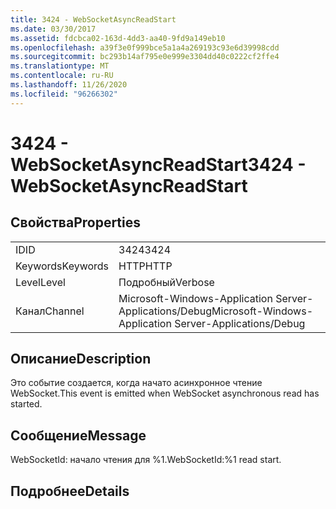```yaml
---
title: 3424 - WebSocketAsyncReadStart
ms.date: 03/30/2017
ms.assetid: fdcbca02-163d-4dd3-aa40-9fd9a149eb10
ms.openlocfilehash: a39f3e0f999bce5a1a4a269193c93e6d39998cdd
ms.sourcegitcommit: bc293b14af795e0e999e3304dd40c0222cf2ffe4
ms.translationtype: MT
ms.contentlocale: ru-RU
ms.lasthandoff: 11/26/2020
ms.locfileid: "96266302"
---
```

# <a name="3424---websocketasyncreadstart"></a><span data-ttu-id="869da-102">3424 - WebSocketAsyncReadStart</span><span class="sxs-lookup"><span data-stu-id="869da-102">3424 - WebSocketAsyncReadStart</span></span>

## <a name="properties"></a><span data-ttu-id="869da-103">Свойства</span><span class="sxs-lookup"><span data-stu-id="869da-103">Properties</span></span>  
  
|||  
|-|-|  
|<span data-ttu-id="869da-104">ID</span><span class="sxs-lookup"><span data-stu-id="869da-104">ID</span></span>|<span data-ttu-id="869da-105">3424</span><span class="sxs-lookup"><span data-stu-id="869da-105">3424</span></span>|  
|<span data-ttu-id="869da-106">Keywords</span><span class="sxs-lookup"><span data-stu-id="869da-106">Keywords</span></span>|<span data-ttu-id="869da-107">HTTP</span><span class="sxs-lookup"><span data-stu-id="869da-107">HTTP</span></span>|  
|<span data-ttu-id="869da-108">Level</span><span class="sxs-lookup"><span data-stu-id="869da-108">Level</span></span>|<span data-ttu-id="869da-109">Подробный</span><span class="sxs-lookup"><span data-stu-id="869da-109">Verbose</span></span>|  
|<span data-ttu-id="869da-110">Канал</span><span class="sxs-lookup"><span data-stu-id="869da-110">Channel</span></span>|<span data-ttu-id="869da-111">Microsoft-Windows-Application Server-Applications/Debug</span><span class="sxs-lookup"><span data-stu-id="869da-111">Microsoft-Windows-Application Server-Applications/Debug</span></span>|  
  
## <a name="description"></a><span data-ttu-id="869da-112">Описание</span><span class="sxs-lookup"><span data-stu-id="869da-112">Description</span></span>  

 <span data-ttu-id="869da-113">Это событие создается, когда начато асинхронное чтение WebSocket.</span><span class="sxs-lookup"><span data-stu-id="869da-113">This event is emitted when WebSocket asynchronous read has started.</span></span>  
  
## <a name="message"></a><span data-ttu-id="869da-114">Сообщение</span><span class="sxs-lookup"><span data-stu-id="869da-114">Message</span></span>  

 <span data-ttu-id="869da-115">WebSocketId: начало чтения для %1.</span><span class="sxs-lookup"><span data-stu-id="869da-115">WebSocketId:%1 read start.</span></span>  
  
## <a name="details"></a><span data-ttu-id="869da-116">Подробнее</span><span class="sxs-lookup"><span data-stu-id="869da-116">Details</span></span>
